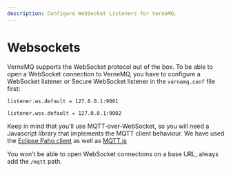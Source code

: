 ```yaml
---
description: Configure WebSocket Listeners for VerneMQ.
---
```


# Websockets

VerneMQ supports the WebSocket protocol out of the box. To be able to open a WebSocket connection to VerneMQ, you have to configure a WebSocket listener or Secure WebSocket listener in the `vernemq.conf` file first:

```text
listener.ws.default = 127.0.0.1:9001

listener.wss.default = 127.0.0.1:9002
```

Keep in mind that you'll use MQTT-over-WebSocket, so you will need a Javascript library that implements the MQTT client behaviour. We have used the [Eclipse Paho client](https://eclipse.org/paho/clients/js/) as well as [MQTT.js](https://github.com/mqttjs/MQTT.js)

You won't be able to open WebSocket connections on a base URL, always add the `/mqtt` path.

